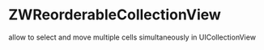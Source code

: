 # ZWReorderableCollectionView
allow to select and move multiple cells simultaneously in UICollectionView
